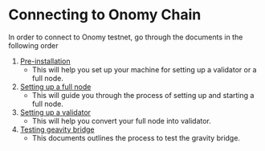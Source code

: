 # Connecting to Onomy Chain
In order to connect to Onomy testnet, go through the documents in the following order
1. [Pre-installation](pre-installation.md)
	- This will help you set up your machine for setting up a validator or a full node.
2. [Setting up a full node](setting-up-a-fullnode.md)
	- This will guide you through the process of setting up and starting a full node.
3. [Setting up a validator](setting-up-a-validator.md)
	- This will help you convert your full node into validator.
4. [Testing geavity bridge](testing-gravity.md)
	- This documents outlines the process to test the gravity bridge.
	

